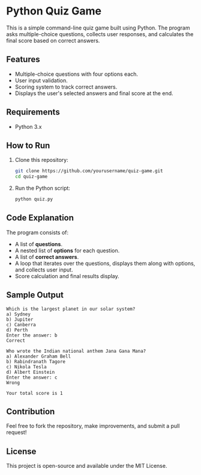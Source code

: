 # Python Quiz Game

This is a simple command-line quiz game built using Python. The program asks multiple-choice questions, collects user responses, and calculates the final score based on correct answers.

## Features
- Multiple-choice questions with four options each.
- User input validation.
- Scoring system to track correct answers.
- Displays the user's selected answers and final score at the end.

## Requirements
- Python 3.x

## How to Run
1. Clone this repository:
   ```sh
   git clone https://github.com/yourusername/quiz-game.git
   cd quiz-game
   ```
2. Run the Python script:
   ```sh
   python quiz.py
   ```

## Code Explanation
The program consists of:
- A list of **questions**.
- A nested list of **options** for each question.
- A list of **correct answers**.
- A loop that iterates over the questions, displays them along with options, and collects user input.
- Score calculation and final results display.

## Sample Output
```
Which is the largest planet in our solar system?
a) Sydney
b) Jupiter
c) Canberra
d) Perth
Enter the answer: b
Correct

Who wrote the Indian national anthem Jana Gana Mana?
a) Alexander Graham Bell
b) Rabindranath Tagore
c) Nikola Tesla
d) Albert Einstein
Enter the answer: c
Wrong

Your total score is 1
```

## Contribution
Feel free to fork the repository, make improvements, and submit a pull request!

## License
This project is open-source and available under the MIT License.

